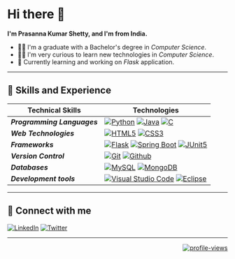 ﻿# **Hi there :wave:&nbsp;**

**I'm Prasanna Kumar Shetty, and I'm from India.**

- 👨‍🎓 I'm a graduate with a Bachelor's degree in _Computer Science_.
- 👨‍💻 I'm very curious to learn new technologies in _Computer Science_.
- 🔭 Currently learning and working on _Flask_ application.

---

## :dart:&nbsp;**Skills and Experience**

| Technical Skills            | Technologies                                                                                                                                                                                                                                                                                                                                                                                                                                           |
| --------------------------- | ------------------------------------------------------------------------------------------------------------------------------------------------------------------------------------------------------------------------------------------------------------------------------------------------------------------------------------------------------------------------------------------------------------------------------------------------------ |
| **_Programming Languages_** | [![Python](https://img.shields.io/badge/Python-3776AB?style=for-the-badge&logo=python&logoColor=white)](https://www.python.org/) [![Java](https://img.shields.io/badge/Java-ED8B00?style=for-the-badge&logo=java&logoColor=white)](https://www.oracle.com/java/technologies/javase-downloads.html) [![C](https://img.shields.io/badge/C-00599C?style=for-the-badge&logo=c&logoColor=white)](https://visualstudio.microsoft.com/vs/features/cplusplus/) |
| **_Web Technologies_**      | [![HTML5](https://img.shields.io/badge/HTML5-E34F26?style=for-the-badge&logo=html5&logoColor=white)](https://developer.mozilla.org/en-US/docs/Web/Guide/HTML/HTML5) [![CSS3](https://img.shields.io/badge/CSS3-264de4?style=for-the-badge&logo=css3&logoColor=white)](https://developer.mozilla.org/en-US/docs/Web/CSS)                                                                                                                                |
| **_Frameworks_**            | [![Flask](https://img.shields.io/badge/flask-3babc3?style=for-the-badge&logo=flask&logoColor=white)](https://flask.palletsprojects.com/en/3.0.x/) [![Spring Boot](https://img.shields.io/badge/spring_boot-6DB33F?style=for-the-badge&logo=springboot&logoColor=white)](https://spring.io/projects/spring-boot) [![JUnit5](https://img.shields.io/badge/junit5-25A162?style=for-the-badge&logo=junit5&logoColor=white)](https://junit.org/junit5/)     |
| **_Version Control_**       | [![Git](https://img.shields.io/badge/git-F05032?style=for-the-badge&logo=git&logoColor=white)](https://git-scm.com/) [![Github](https://img.shields.io/badge/github-181717?style=for-the-badge&logo=github&logoColor=white)](https://github.com/)                                                                                                                                                                                                      |
| **_Databases_**             | [![MySQL](https://img.shields.io/badge/mysql-4479A1?style=for-the-badge&logo=mysql&logoColor=white)](https://www.mysql.com/) [![MongoDB](https://img.shields.io/badge/mongodb-47A248?style=for-the-badge&logo=mongodb&logoColor=white)](https://www.mongodb.com/)                                                                                                                                                                                      |
| **_Development tools_**     | [![Visual Studio Code](https://img.shields.io/badge/visual_studio_code-007ACC?style=for-the-badge&logo=visualstudiocode&logoColor=white)](https://code.visualstudio.com/) [![Eclipse](https://img.shields.io/badge/eclipse-2C2255?style=for-the-badge&logo=eclipseide&logoColor=white)](https://www.eclipse.org/)                                                                                                                                      |

---

## :handshake:&nbsp;**Connect with me**

[![LinkedIn](https://img.shields.io/badge/LinkedIn-0077B5?style=flat-square&logo=linkedin&logoColor=white)](https://www.linkedin.com/in/prasanna-kumar-shetty-93b82724a)
[![Twitter](https://img.shields.io/badge/Twitter-000000?style=flat-square&logo=x&logoColor=white)](https://twitter.com/_pkshetty)

---

<div align = right>

[![profile-views](https://komarev.com/ghpvc/?username=pkshetty15&style=for-the-badge)](https://github.com/pkshetty15)

</div>
